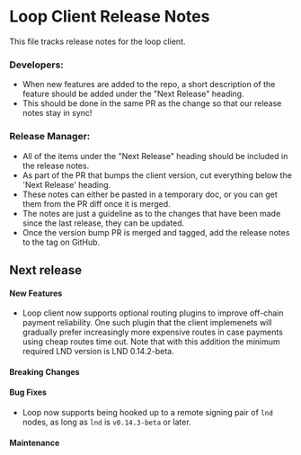 # Loop Client Release Notes
This file tracks release notes for the loop client. 

### Developers: 
* When new features are added to the repo, a short description of the feature should be added under the "Next Release" heading.
* This should be done in the same PR as the change so that our release notes stay in sync!

### Release Manager: 
* All of the items under the "Next Release" heading should be included in the release notes.
* As part of the PR that bumps the client version, cut everything below the 'Next Release' heading. 
* These notes can either be pasted in a temporary doc, or you can get them from the PR diff once it is merged. 
* The notes are just a guideline as to the changes that have been made since the last release, they can be updated.
* Once the version bump PR is merged and tagged, add the release notes to the tag on GitHub.

## Next release

#### New Features

* Loop client now supports optional routing plugins to improve off-chain payment
  reliability. One such plugin that the client implemenets will gradually prefer
  increasingly more expensive routes in case payments using cheap routes time out.
  Note that with this addition the minimum required LND version is LND 0.14.2-beta.

#### Breaking Changes

#### Bug Fixes

* Loop now supports being hooked up to a remote signing pair of `lnd` nodes,
  as long as `lnd` is `v0.14.3-beta` or later.

#### Maintenance
